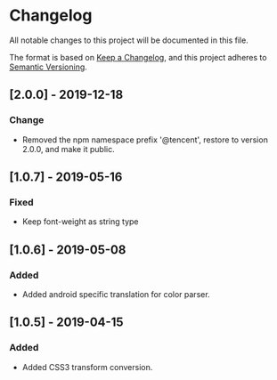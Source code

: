 # Changelog

All notable changes to this project will be documented in this file.

The format is based on [Keep a Changelog](https://keepachangelog.com/en/1.0.0/),
and this project adheres to [Semantic Versioning](https://semver.org/spec/v2.0.0.html).

## [2.0.0] - 2019-12-18

### Change

* Removed the npm namespace prefix '@tencent', restore to version 2.0.0, and make it public.

## [1.0.7] - 2019-05-16

### Fixed

* Keep font-weight as string type

## [1.0.6] - 2019-05-08

### Added

* Added android specific translation for color parser.

## [1.0.5] - 2019-04-15

### Added

* Added CSS3 transform conversion.
